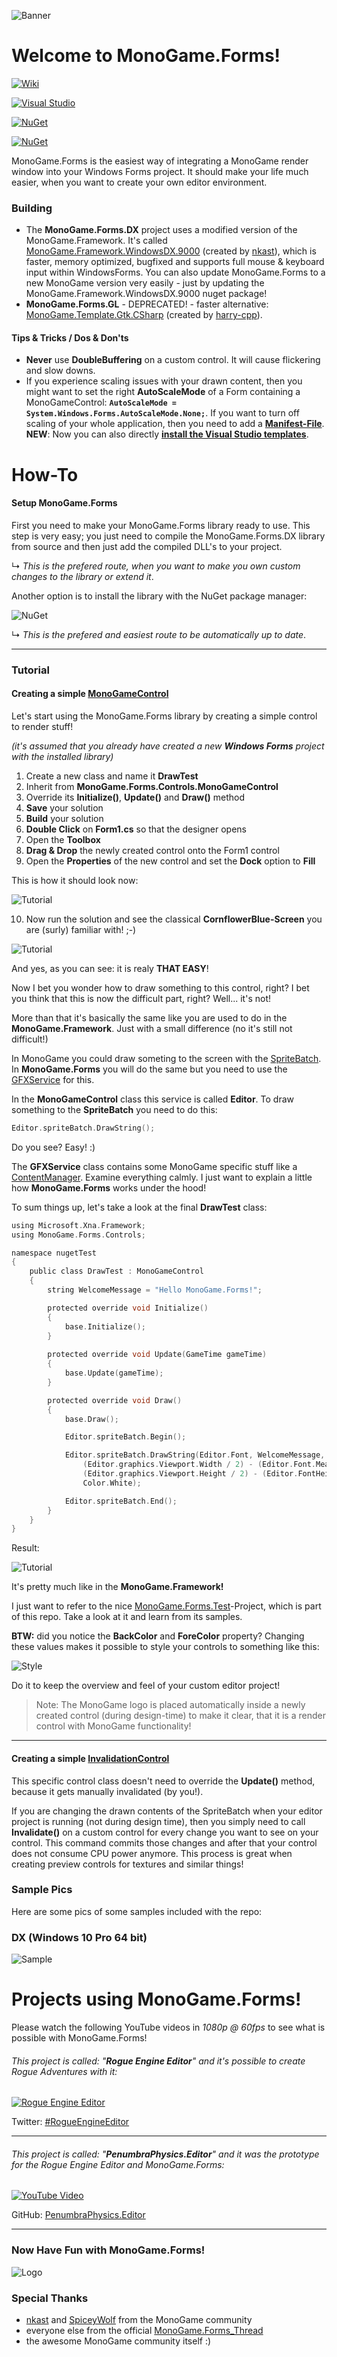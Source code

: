 ![Banner](Logos/Logo_Banner_800.png)

# Welcome to MonoGame.Forms!
[![Wiki](https://img.shields.io/badge/Wiki-Online!-orange.svg?style=flat-square&logo=github&colorA=f2709e&colorB=77c433)](https://github.com/sqrMin1/MonoGame.Forms/wiki)

[![Visual Studio](https://img.shields.io/badge/Visual%20Studio-2017,%202019,%202022%20Templates!-lightgrey.svg?style=flat-square&logo=visual-studio-code&colorB=af70f2)](https://marketplace.visualstudio.com/items?itemName=BlizzCrafter.MonoGameForms1337)

[![NuGet](https://img.shields.io/badge/NuGet-MonoGame.Forms.DX-blue.svg?style=flat-square&logo=NuGet&colorA=3260c4&colorB=77c433)](https://www.nuget.org/packages/MonoGame.Forms.DX)

[![NuGet](https://img.shields.io/badge/NuGet-MonoGame.RuntimeBuilder-blue.svg?style=flat-square&logo=NuGet&colorA=3260c4&colorB=77c433)](https://www.nuget.org/packages/MonoGame.RuntimeBuilder)

MonoGame.Forms is the easiest way of integrating a MonoGame render window into your Windows Forms project. It should make your life much easier, when you want to create your own editor environment. 

### Building

* The **MonoGame.Forms.DX** project uses a modified version of the MonoGame.Framework. It's called [MonoGame.Framework.WindowsDX.9000](https://www.nuget.org/packages/MonoGame.Framework.WindowsDX.9000/) (created by [nkast](https://github.com/nkast)), which is faster, memory optimized, bugfixed and supports full mouse & keyboard input within WindowsForms. You can also update MonoGame.Forms to a new MonoGame version very easily - just by updating the MonoGame.Framework.WindowsDX.9000 nuget package!
* **MonoGame.Forms.GL**  - DEPRECATED! - faster alternative: [MonoGame.Template.Gtk.CSharp](https://www.nuget.org/packages/MonoGame.Template.Gtk.CSharp/) (created by [harry-cpp](https://github.com/harry-cpp)).

#### Tips & Tricks / Dos & Don'ts

* **Never** use **DoubleBuffering** on a custom control. It will cause flickering and slow downs.
* If you experience scaling issues with your drawn content, then you might want to set the right **AutoScaleMode** of a Form containing a MonoGameControl:
**`AutoScaleMode = System.Windows.Forms.AutoScaleMode.None;`**. If you want to turn off scaling of your whole application, then you need to add a **[Manifest-File](https://github.com/sqrMin1/MonoGame.Forms/blob/master/DPI_Aware_Application.md)**.
**NEW**: Now you can also directly **[install the Visual Studio templates](https://marketplace.visualstudio.com/items?itemName=BlizzCrafter.MonoGameForms1337)**.

# How-To
#### Setup MonoGame.Forms

First you need to make your MonoGame.Forms library ready to use. This step is very easy; you just need to compile the MonoGame.Forms.DX library from source and then just add the compiled DLL's to your project.

↳ _This is the prefered route, when you want to make you own custom changes to the library or extend it_.

Another option is to install the library with the NuGet package manager:

![NuGet](doc/NuGet_Manager.PNG)

↳ _This is the prefered and easiest route to be automatically up to date_.

***

### Tutorial

#### Creating a simple [MonoGameControl](https://github.com/sqrMin1/MonoGame.Forms/wiki/C5EB9086)

Let's start using the MonoGame.Forms library by creating a simple control to render stuff! 

_(it's assumed that you already have created a new **Windows Forms** project with the installed library)_

1. Create a new class and name it **DrawTest**
2. Inherit from **MonoGame.Forms.Controls.MonoGameControl**
3. Override its **Initialize()**, **Update()** and **Draw()** method
4. **Save** your solution
5. **Build** your solution
6. **Double Click** on **Form1.cs** so that the designer opens
7. Open the **Toolbox**
8. **Drag & Drop** the newly created control onto the Form1 control
9. Open the **Properties** of the new control and set the **Dock** option to **Fill**

This is how it should look now:

![Tutorial](https://github.com/sqrMin1/MonoGame.Forms/blob/master/doc/tut_00.PNG)

10. Now run the solution and see the classical **CornflowerBlue-Screen** you are (surly) familiar with! ;-)

![Tutorial](https://github.com/sqrMin1/MonoGame.Forms/blob/master/doc/tut_00a.PNG)

And yes, as you can see: it is realy **THAT EASY**!

Now I bet you wonder how to draw something to this control, right? I bet you think that this is now the difficult part, right?
Well... it's not!

More than that it's basically the same like you are used to do in the **MonoGame.Framework**. 
Just with a small difference (no it's still not difficult!)

In MonoGame you could draw someting to the screen with the [SpriteBatch](https://msdn.microsoft.com/de-de/library/microsoft.xna.framework.graphics.spritebatch(v=xnagamestudio.40).aspx).
In **MonoGame.Forms** you will do the same but you need to use the [GFXService](https://github.com/sqrMin1/MonoGame.Forms/wiki/3A4C800C) for this.

In the **MonoGameControl** class this service is called **Editor**. To draw something to the **SpriteBatch** you need to do this:

```c
Editor.spriteBatch.DrawString();
```

Do you see? Easy! :)

The **GFXService** class contains some MonoGame specific stuff like a [ContentManager](https://github.com/sqrMin1/MonoGame.Forms/wiki/A72EF9E7).
Examine everything calmly. I just want to explain a little how **MonoGame.Forms** works under the hood!

To sum things up, let's take a look at the final **DrawTest** class:

```c
using Microsoft.Xna.Framework;
using MonoGame.Forms.Controls;

namespace nugetTest
{
    public class DrawTest : MonoGameControl
    {
        string WelcomeMessage = "Hello MonoGame.Forms!";

        protected override void Initialize()
        {
            base.Initialize();
        }
        
        protected override void Update(GameTime gameTime)
        {
            base.Update(gameTime);
        }

        protected override void Draw()
        {
            base.Draw();

            Editor.spriteBatch.Begin();

            Editor.spriteBatch.DrawString(Editor.Font, WelcomeMessage, new Vector2(
                (Editor.graphics.Viewport.Width / 2) - (Editor.Font.MeasureString(WelcomeMessage).X / 2),
                (Editor.graphics.Viewport.Height / 2) - (Editor.FontHeight / 2)),
                Color.White);

            Editor.spriteBatch.End();
        }
    }
}
```
Result:

![Tutorial](https://github.com/sqrMin1/MonoGame.Forms/blob/master/doc/tut_00b.PNG)

It's pretty much like in the **MonoGame.Framework!**

I just want to refer to the nice [MonoGame.Forms.Test](https://github.com/sqrMin1/MonoGame.Forms/tree/master/MonoGame.Forms.Tests.DX/Tests)-Project,
which is part of this repo. Take a look at it and learn from its samples.

**BTW:** did you notice the **BackColor** and **ForeColor** property? 
Changing these values makes it possible to style your controls to something like this:

![Style](https://github.com/sqrMin1/MonoGame.Forms/blob/master/doc/style.PNG)

Do it to keep the overview and feel of your custom editor project!
> Note: The MonoGame logo is placed automatically inside a newly created control (during design-time) to make it clear, that it is a render control with MonoGame functionality!

***

#### Creating a simple [InvalidationControl](https://github.com/sqrMin1/MonoGame.Forms/wiki/1802024)

This specific control class doesn't need to override the **Update()** method, because it gets manually invalidated (by you!).

If you are changing the drawn contents of the SpriteBatch when your editor project is running (not during design time), then you simply need to call **Invalidate()** on a custom control for every change you want to see on your control. This command commits those changes and after that your control does not consume CPU power anymore. This process is great when creating preview controls for textures and similar things!

### Sample Pics

Here are some pics of some samples included with the repo:

### DX (Windows 10 Pro 64 bit)
![Sample](https://github.com/sqrMin1/MonoGame.Forms/blob/master/doc/UpdateSample.png)

# Projects using MonoGame.Forms!

Please watch the following YouTube videos in *1080p @ 60fps* to see what is possible with MonoGame.Forms!

###### This project is called: "**Rogue Engine Editor**" and it's possible to create Rogue Adventures with it:

[![Rogue Engine Editor](https://img.youtube.com/vi/6fyQ64O9HME/0.jpg)](https://youtu.be/6fyQ64O9HME)

Twitter: [#RogueEngineEditor](https://twitter.com/hashtag/RogueEngineEditor?src=hash)

***

###### This project is called: "**PenumbraPhysics.Editor**" and it was the prototype for the Rogue Engine Editor and MonoGame.Forms:

[![YouTube Video](https://github.com/sqrMin1/PenumbraPhysics.Editor/blob/master/Documentation/Thumbnail.png)](https://youtu.be/vQAxXN_V3X4)

GitHub: [PenumbraPhysics.Editor](https://github.com/sqrMin1/PenumbraPhysics.Editor)

***

### Now Have Fun with MonoGame.Forms!

![Logo](https://raw.githubusercontent.com/sqrMin1/MonoGame.Forms/master/Logos/Logo_Shadow_256.png)

### Special Thanks
- [nkast](https://github.com/nkast) and [SpiceyWolf](https://github.com/SpiceyWolf) from the MonoGame community
- everyone else from the official [MonoGame.Forms_Thread](http://community.monogame.net/t/monogame-forms-create-your-editor-environment/9954)
- the awesome MonoGame community itself :)
